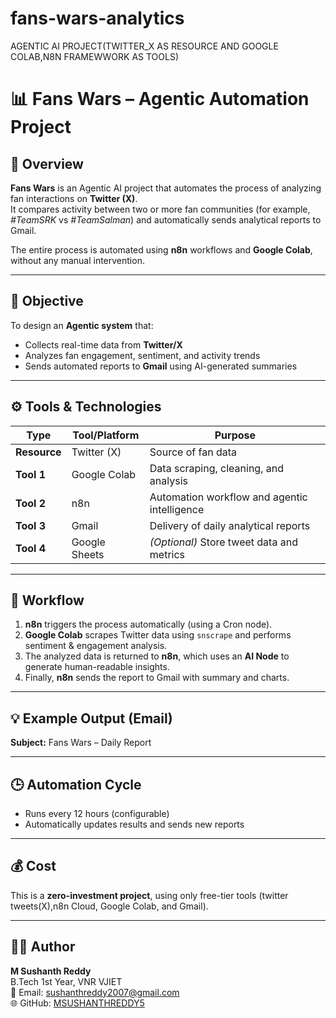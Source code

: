 # fans-wars-analytics
AGENTIC AI PROJECT(TWITTER_X AS RESOURCE AND GOOGLE COLAB,N8N FRAMEWWORK AS TOOLS)

# 📊 Fans Wars – Agentic Automation Project

## 🧭 Overview
**Fans Wars** is an Agentic AI project that automates the process of analyzing fan interactions on **Twitter (X)**.  
It compares activity between two or more fan communities (for example, *#TeamSRK* vs *#TeamSalman*) and automatically sends analytical reports to Gmail.

The entire process is automated using **n8n** workflows and **Google Colab**, without any manual intervention.

---

## 🎯 Objective
To design an **Agentic system** that:
- Collects real-time data from **Twitter/X**
- Analyzes fan engagement, sentiment, and activity trends
- Sends automated reports to **Gmail** using AI-generated summaries

---

## ⚙️ Tools & Technologies

| Type | Tool/Platform | Purpose |
|------|----------------|----------|
| **Resource** | Twitter (X) | Source of fan data |
| **Tool 1** | Google Colab | Data scraping, cleaning, and analysis |
| **Tool 2** | n8n | Automation workflow and agentic intelligence |
| **Tool 3** | Gmail | Delivery of daily analytical reports |
| **Tool 4** | Google Sheets | *(Optional)* Store tweet data and metrics |

---

## 🔁 Workflow
1. **n8n** triggers the process automatically (using a Cron node).  
2. **Google Colab** scrapes Twitter data using `snscrape` and performs sentiment & engagement analysis.  
3. The analyzed data is returned to **n8n**, which uses an **AI Node** to generate human-readable insights.  
4. Finally, **n8n** sends the report to Gmail with summary and charts.

---

## 💡 Example Output (Email)
**Subject:** Fans Wars – Daily Report  


---

## 🕒 Automation Cycle
- Runs every 12 hours (configurable)
- Automatically updates results and sends new reports

---

## 💰 Cost
This is a **zero-investment project**, using only free-tier tools (twitter tweets(X),n8n Cloud, Google Colab, and Gmail).

---

## 👨‍💻 Author
**M Sushanth Reddy**  
B.Tech 1st Year, VNR VJIET  
📧 Email: [sushanthreddy2007@gmail.com](mailto:sushanthreddy2007@gmail.com)  
🌐 GitHub: [MSUSHANTHREDDY5](https://github.com/MSUSHANTHREDDY5)


